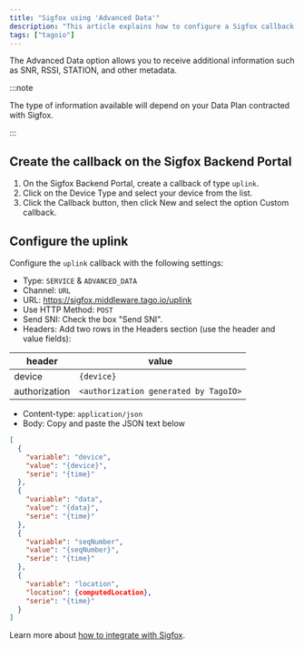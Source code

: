 ```yaml
---
title: "Sigfox using 'Advanced Data'"
description: "This article explains how to configure a Sigfox callback using the Advanced Data option so TagoIO receives additional uplink information (e.g., SNR, RSSI, STATION). It provides the exact callback settings, headers, and request format required."
tags: ["tagoio"]
---
```


The Advanced Data option allows you to receive additional information such as SNR, RSSI, STATION, and other metadata.  

:::note

The type of information available will depend on your Data Plan contracted with Sigfox.

:::

## Create the callback on the Sigfox Backend Portal
1. On the Sigfox Backend Portal, create a callback of type `uplink`.
2. Click on the Device Type and select your device from the list.
3. Click the Callback button, then click New and select the option Custom callback.

## Configure the uplink
Configure the `uplink` callback with the following settings:

- Type: `SERVICE` & `ADVANCED_DATA`
- Channel: `URL`
- URL: https://sigfox.middleware.tago.io/uplink
- Use HTTP Method: `POST`
- Send SNI: Check the box "Send SNI".
- Headers: Add two rows in the Headers section (use the header and value fields):

| header        | value                                |
|---------------|--------------------------------------|
| device        | `{device}`                           |
| authorization | `<authorization generated by TagoIO>` |

- Content-type: `application/json`
- Body: Copy and paste the JSON text below

```json
[
  {
    "variable": "device",
    "value": "{device}",
    "serie": "{time}"
  },
  {
    "variable": "data",
    "value": "{data}",
    "serie": "{time}"
  },
  {
    "variable": "seqNumber",
    "value": "{seqNumber}",
    "serie": "{time}"
  },
  {
    "variable": "location",
    "location": {computedLocation},
    "serie": "{time}"
  }
]
```

<!-- Image placeholder removed for build -->

Learn more about [how to integrate with Sigfox](/docs/tagoio/integrations/networks/sigfox/sigfox).